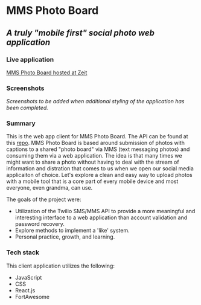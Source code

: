 # MMS Photo Board

## *A truly "mobile first" social photo web application*

### Live application
[MMS Photo Board hosted at Zeit](https://mms-photo-board.cwilliams.now.sh)

### Screenshots
*Screenshots to be added when additional styling of the application has been completed.*

### Summary
This is the web app client for MMS Photo Board. The API can be found at this [repo](https://github.com/Williams-Christopher/mms-photo-board-api).
MMS Photo Board is based around submission of photos with captions to a shared "photo board" via MMS (text messaging photos) and consuming them via a web application. The idea is that many times we might want to share a photo without having to deal with the stream of information and distration that comes to us when we open our social media applicaiton of choice. Let's explore a clean and easy way to upload photos with a mobile tool that is a core part of every mobile device and most everyone, even grandma, can use.

The goals of the project were:
* Utilization of the Twilio SMS/MMS API to provide a more meaningful and interesting interface to a web application than account validation and password recovery.
* Explore methods to implement a 'like' system.
* Personal practice, growth, and learning.

### Tech stack
This client application utilizes the following:
* JavaScript
* CSS
* React.js
* FortAwesome
